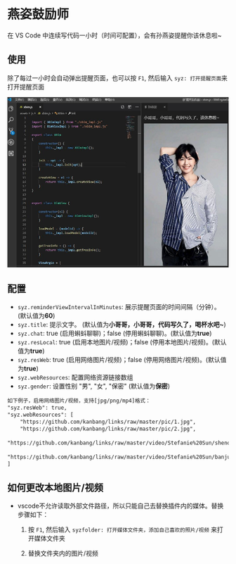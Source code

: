 # 燕姿鼓励师

在 VS Code 中连续写代码一小时（时间可配置），会有孙燕姿提醒你该休息啦~

## 使用

除了每过一小时会自动弹出提醒页面，也可以按 `F1`, 然后输入 `syz: 打开提醒页面`来打开提醒页面

![usage](images/usage.jpg)

## 配置

* `syz.reminderViewIntervalInMinutes`: 展示提醒页面的时间间隔（分钟）。(默认值为**60**)
* `syz.title`: 提示文字。 (默认值为**小哥哥，小哥哥，代码写久了，喝杯水吧~**)
* `syz.chat`: true (启用蝌蚪聊聊)；false (停用蝌蚪聊聊)。(默认值为**true**)
* `syz.resLocal`: true (启用本地图片/视频)；false (停用本地图片/视频)。(默认值为**true**)
* `syz.resWeb`: true (启用网络图片/视频)；false (停用网络图片/视频)。(默认值为**true**)
* `syz.webResources`: 配置网络资源链接数组
* `syz.gender`: 设置性别 "男", "女", "保密" (默认值为**保密**)

```
如下例子，启用网络图片/视频，支持[jpg/png/mp4]格式：
"syz.resWeb": true,
"syz.webResources": [
    "https://github.com/kanbang/links/raw/master/pic/1.jpg",
    "https://github.com/kanbang/links/raw/master/pic/2.jpg",
    "https://github.com/kanbang/links/raw/master/video/Stefanie%20Sun/shenqi.mp4",
    "https://github.com/kanbang/links/raw/master/video/Stefanie%20Sun/banjuzaijian.mp4"
]
```
## 如何更改本地图片/视频

* vscode不允许读取外部文件路径，所以只能自己去替换插件内的媒体。替换步骤如下：
  
  1. 按 `F1`, 然后输入 `syzfolder: 打开媒体文件夹，添加自己喜欢的照片/视频` 来打开媒体文件夹

  2. 替换文件夹内的图片/视频
